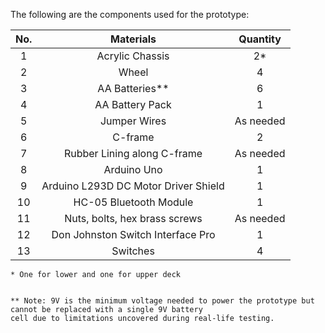 The following are the components used for the prototype:

|  No.  |              Materials               | Quantity  |
| :---: | :----------------------------------: | :-------: |
|   1   |           Acrylic Chassis            |    2*     |
|   2   |                Wheel                 |     4     |
|   3   |            AA Batteries**            |     6     |
|   4   |           AA Battery Pack            |     1     |
|   5   |             Jumper Wires             | As needed |
|   6   |               C-frame                |     2     |
|   7   |      Rubber Lining along C-frame      | As needed |
|   8   |             Arduino Uno              |     1     |
|   9   | Arduino L293D DC Motor Driver Shield |     1     |
|  10   |        HC-05 Bluetooth Module        |     1     |
|  11   |    Nuts, bolts, hex brass screws     | As needed |
|  12   |  Don Johnston Switch Interface Pro   |     1     |
|  13   |               Switches               |     4     |

```
* One for lower and one for upper deck 


** Note: 9V is the minimum voltage needed to power the prototype but cannot be replaced with a single 9V battery 
cell due to limitations uncovered during real-life testing.
```